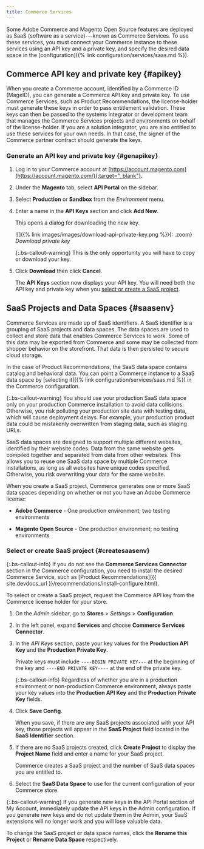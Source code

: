 ```yaml
---
title: Commerce Services
---
```


Some Adobe Commerce and Magento Open Source features are deployed as SaaS (software as a service)---known as Commerce Services. To use these services, you must connect your Commerce instance to these services using an API key and a private key, and specify the desired data space in the [configuration]({% link configuration/services/saas.md %}).

## Commerce API key and private key {#apikey}

When you create a Commerce account, identified by a Commerce ID (MageID), you can generate a Commerce API key and private key. To use Commerce Services, such as Product Recommendations, the license-holder must generate these keys in order to pass entitlement validation. These keys can then be passed to the systems integrator or development team that manages the Commerce Services projects and environments on behalf of the license-holder. If you are a solution integrator, you are also entitled to use these services for your own needs. In that case, the signer of the Commerce partner contract should generate the keys.

### Generate an API key and private key {#genapikey}

1. Log in to your Commerce account at [https://account.magento.com](https://account.magento.com/){:target="_blank"}.

1. Under the **Magento** tab, select **API Portal** on the sidebar.

1. Select **Production** or **Sandbox** from the _Environment_ menu.

1. Enter a name in the **API Keys** section and click **Add New**.

   This opens a dialog for downloading the new key.

   ![]({% link images/images/download-api-private-key.png %}){: .zoom}
   _Download private key_

   {:.bs-callout-warning}
   This is the only opportunity you will have to copy or download your key.

1. Click **Download** then click **Cancel**.

   The **API Keys** section now displays your API key. You will need both the API key and private key when you [select or create a SaaS project](#createsaasenv).

## SaaS Projects and Data Spaces {#saasenv}

Commerce Services are made up of SaaS identifiers. A SaaS identifier is a grouping of SaaS projects and data spaces. The data spaces are used to collect and store data that enables Commerce Services to work. Some of this data may be exported from Commerce and some may be collected from shopper behavior on the storefront. That data is then persisted to secure cloud storage.

In the case of Product Recommendations, the SaaS data space contains catalog and behavioral data. You can point a Commerce instance to a SaaS data space by [selecting it]({% link configuration/services/saas.md %}) in the Commerce configuration.

{:.bs-callout-warning}
You should use your production SaaS data space only on your production Commerce installation to avoid data collisions. Otherwise, you risk polluting your production site data with testing data, which will cause deployment delays. For example, your production product data could be mistakenly overwritten from staging data, such as staging URLs.

SaaS data spaces are designed to support multiple different websites, identified by their website codes. Data from the same website gets compiled together and separated from data from other websites. This allows you to reuse one SaaS data space by multiple Commerce installations, as long as all websites have unique codes specified. Otherwise, you risk overwriting your data for the same website.

When you create a SaaS project, Commerce generates one or more SaaS data spaces depending on whether or not you have an Adobe Commerce license:

- **Adobe Commerce** - One production environment; two testing environments

- **Magento Open Source** - One production environment; no testing environments

### Select or create SaaS project {#createsaasenv}

{:.bs-callout-info}
If you do not see the **Commerce Services Connector** section in the Commerce configuration, you need to install the desired Commerce Service, such as [Product Recommendations]({{ site.devdocs_url }}/recommendations/install-configure.html).

To select or create a SaaS project, request the Commerce API key from the Commerce license holder for your store.

1. On the _Admin_ sidebar, go to **Stores** > _Settings_ > **Configuration**.

1. In the left panel, expand **Services** and choose **Commerce Services Connector**.

1. In the _API Keys_ section, paste your key values for the **Production API Key** and the **Production Private Key**.

   Private keys must include `----BEGIN PRIVATE KEY---` at the beginning of the key and `----END PRIVATE KEY----` at the end of the private key.

   {:.bs-callout-info}
   Regardless of whether you are in a production environment or non-production Commerce environment, always paste your key values into the **Production API Key** and the **Production Private Key** fields.

1. Click **Save Config**.

   When you save, if there are any SaaS projects associated with your API key, those projects will appear in the **SaaS Project** field located in the **SaaS Identifier** section.

1. If there are no SaaS projects created, click **Create Project** to display the **Project Name** field and enter a name for your SaaS project.

   Commerce creates a SaaS project and the number of SaaS data spaces you are entitled to.

1. Select the **SaaS Data Space** to use for the current configuration of your Commerce store.

{:.bs-callout-warning}
If you generate new keys in the API Portal section of My Account, immediately update the API keys in the Admin configuration. If you generate new keys and do not update them in the Admin, your SaaS extensions will no longer work and you will lose valuable data.

To change the SaaS project or data space names, click the **Rename this Project** or **Rename Data Space** respectively.
